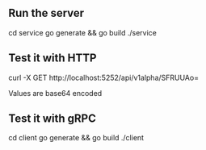 ## Run the server
cd service
go generate && go build
./service

## Test it with HTTP
curl -X GET http://localhost:5252/api/v1alpha/SFRUUAo=

Values are base64 encoded

## Test it with gRPC
cd client
go generate && go build
./client
